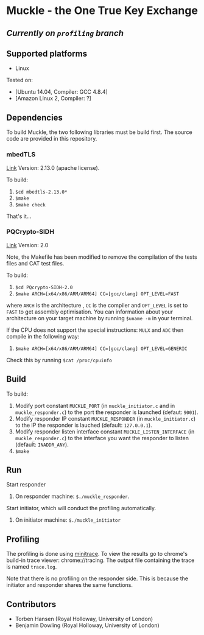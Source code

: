 # Muckle - the One True Key Exchange

## *Currently on `profiling` branch*

## Supported platforms

* Linux

Tested on:

* [Ubuntu 14.04, Compiler: GCC 4.8.4]
* [Amazon Linux 2, Compiler: ?]

## Dependencies

To build Muckle, the two following libraries must be build first. The source code are provided in this repository.

### mbedTLS

[Link](https://tls.mbed.org)
Version: 2.13.0 (apache license).

To build:

1. `$cd mbedtls-2.13.0*`
2. `$make`
3. `$make check`

That's it...

### PQCrypto-SIDH

[Link](https://github.com/Microsoft/PQCrypto-SIDH)
Version: 2.0

Note, the Makefile has been modified to remove the compilation of the tests files and CAT test files.

To build:

1. `$cd PQcrypto-SIDH-2.0`
2. `$make ARCH=[x64/x86/ARM/ARM64] CC=[gcc/clang] OPT_LEVEL=FAST`

where `ARCH` is the architecture , `CC` is the compiler and `OPT_LEVEL` is set to `FAST` to get assembly optimisation. You can information about your architecture on your target machine by running `$uname -m` in your terminal.

If the CPU does not support the special instructions: `MULX` and `ADC` then compile in the following way:

1. `$make ARCH=[x64/x86/ARM/ARM64] CC=[gcc/clang] OPT_LEVEL=GENERIC`

Check this by running `$cat /proc/cpuinfo`

## Build

To build:

1. Modify port constant `MUCKLE_PORT` (in `muckle_initiator.c` and in `muckle_responder.c`) to the port the responder is launched (defaut: `9001`).
2. Modify responder IP constant `MUCKLE_RESPONDER` (in `muckle_initiator.c`) to the IP the responder is lauched (default: `127.0.0.1`).
3. Modify responder listen interface constant `MUCKLE_LISTEN_INTERFACE` (in `muckle_responder.c`) to the interface you want the responder to listen (default: `INADDR_ANY`).
4. `$make`

## Run

Start responder

1. On responder machine: `$./muckle_responder`.

Start initiator, which will conduct the profiling automatically.

1. On initiator machine: `$./muckle_initiator`

## Profiling

The profiling is done using [minitrace](https://github.com/hrydgard/minitrace). To view the results go to chrome's build-in trace viewer: chrome://tracing. The output file containing the trace is named `trace.log`.

Note that there is no profiling on the responder side. This is because the initiator and responder shares the same functions.

## Contributors

* Torben Hansen (Royal Holloway, University of London)
* Benjamin Dowling (Royal Holloway, University of London)
